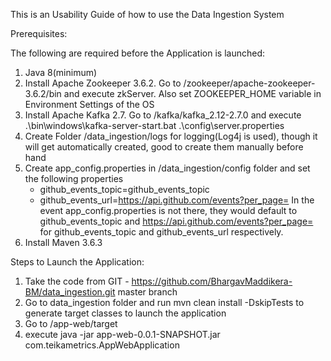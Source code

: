 This is an Usability Guide of how to use the Data Ingestion System

Prerequisites:

The following are required before the Application is launched:

1) Java 8(minimum)
2) Install Apache Zookeeper 3.6.2. Go to /zookeeper/apache-zookeeper-3.6.2/bin and execute zkServer. Also set ZOOKEEPER_HOME variable in Environment Settings of the OS
3) Install Apache Kafka 2.7. Go to /kafka/kafka_2.12-2.7.0 and execute .\bin\windows\kafka-server-start.bat .\config\server.properties
4) Create Folder /data_ingestion/logs for logging(Log4j is used), though it will get automatically created, good to create them manually before hand
5) Create app_config.properties in /data_ingestion/config folder and set the following properties
	- github_events_topic=github_events_topic
	- github_events_url=https://api.github.com/events?per_page=
In the event app_config.properties is not there, they would default to github_events_topic and https://api.github.com/events?per_page= for github_events_topic and github_events_url respectively.
6) Install Maven 3.6.3



Steps to Launch the Application:

1) Take the code from GIT - https://github.com/BhargavMaddikera-BM/data_ingestion.git master branch
2) Go to data_ingestion folder and run mvn clean install -DskipTests to generate target classes to launch the application
3) Go to /app-web/target
4) execute java -jar app-web-0.0.1-SNAPSHOT.jar com.teikametrics.AppWebApplication
